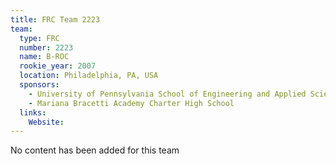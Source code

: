 ```yaml
---
title: FRC Team 2223
team:
  type: FRC
  number: 2223
  name: B-ROC
  rookie_year: 2007
  location: Philadelphia, PA, USA
  sponsors:
    - University of Pennsylvania School of Engineering and Applied Sciences
    - Mariana Bracetti Academy Charter High School
  links:
    Website: 
---
```

No content has been added for this team